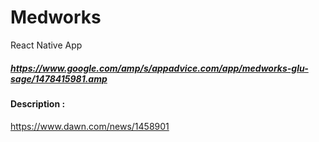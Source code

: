 # Medworks
React Native App

##### https://www.google.com/amp/s/appadvice.com/app/medworks-glu-sage/1478415981.amp

#### Description : 


https://www.dawn.com/news/1458901


